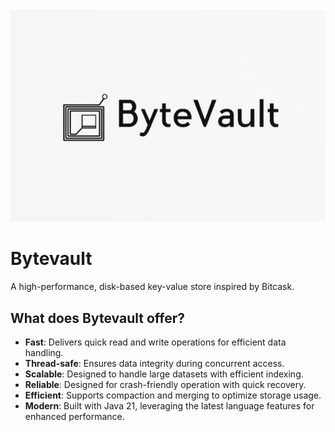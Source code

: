![ByteVault](/src/main/resources/static/ByteVault.png)

# Bytevault

A high-performance, disk-based key-value store inspired by Bitcask.

## What does Bytevault offer?

- **Fast**: Delivers quick read and write operations for efficient data handling.
- **Thread-safe**: Ensures data integrity during concurrent access.
- **Scalable**: Designed to handle large datasets with efficient indexing.
- **Reliable**: Designed for crash-friendly operation with quick recovery.
- **Efficient**: Supports compaction and merging to optimize storage usage.
- **Modern**: Built with Java 21, leveraging the latest language features for enhanced performance.
